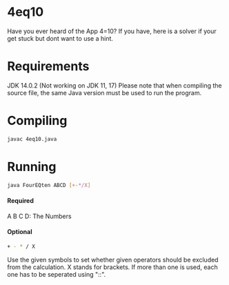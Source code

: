 # 4eq10
Have you ever heard of the App 4=10? If you have, here is a solver if your get stuck but dont want to use a hint.

# Requirements
JDK 14.0.2 (Not working on JDK 11, 17)
Please note that when compiling the source file, the same Java version must be used to run the program.

# Compiling 

```sh
javac 4eq10.java
```

# Running

```sh
java FourEQten ABCD [+-*/X]
```

#### Required

A B C D: The Numbers

#### Optional

```sh
+ - * / X
```

Use the given symbols to set whether given operators should be excluded from the calculation.
X stands for brackets. If more than one is used, each one has to be seperated using "::".
